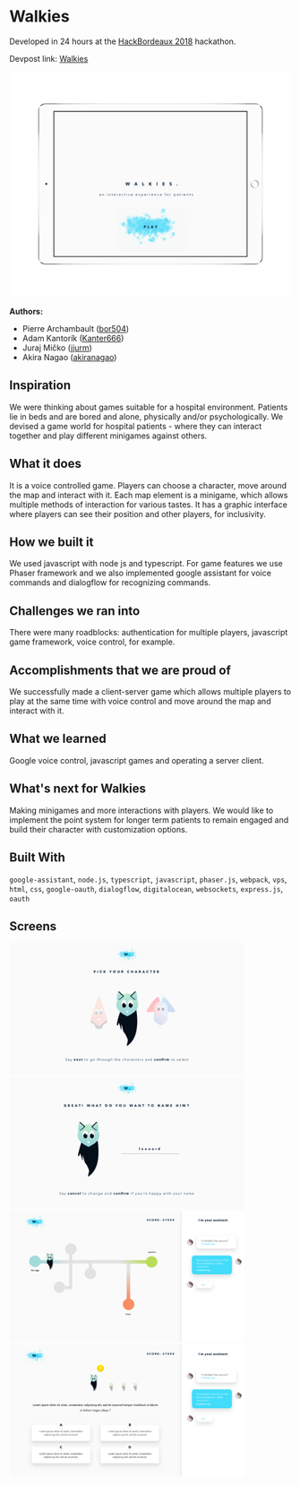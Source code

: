 # Walkies

Developed in 24 hours at the [HackBordeaux 2018](https://hackbordeaux.com/) hackathon.

Devpost link: [Walkies](https://devpost.com/software/walkies)

<img src="/design/Ipad mockups/splash.png?raw=true" width="600px">

**Authors:**

- Pierre Archambault ([bor504](https://github.com/bor504))
- Adam Kantorík ([Kanter666](https://github.com/Kanter666))
- Juraj Mičko ([jjurm](https://github.com/jjurm))
- Akira Nagao ([akiranagao](https://github.com/akiranagao))

## Inspiration
We were thinking about games suitable for a hospital environment. Patients lie in beds and are bored and alone, physically and/or psychologically. We devised a game world for hospital patients - where they can interact together and play different minigames against others.

## What it does
It is a voice controlled game. Players can choose a character, move around the map and interact with it. Each map element is a minigame, which allows multiple methods of interaction for various tastes. It has a graphic interface where players can see their position and other players, for inclusivity.

## How we built it
We used javascript with node js and typescript. For game features we use Phaser framework and we also implemented google assistant for voice commands and dialogflow for recognizing commands.

## Challenges we ran into
There were many roadblocks: authentication for multiple players, javascript game framework, voice control, for example.

## Accomplishments that we are proud of
We successfully made a client-server game which allows multiple players to play at the same time with voice control and move around the map and interact with it.

## What we learned
Google voice control, javascript games and operating a server client.

## What's next for Walkies
Making minigames and more interactions with players. We would like to implement the point system for longer term patients to remain engaged and build their character with customization options.

## Built With
`google-assistant`, `node.js`, `typescript`, `javascript`, `phaser.js`, `webpack`, `vps`, `html`, `css`, `google-oauth`, `dialogflow`, `digitalocean`, `websockets`, `express.js`, `oauth`

## Screens

<img src="/design/screens/2. Pick character/1pick your character.png?raw=true" width="420px"> <img src="/design/screens/2. Pick character/2pick your character 2.png?raw=true" width="420px"> <img src="/design/screens/3. Map/map 2.png?raw=true" width="420px"> <img src="/design/screens/5. Mini Games/trivia.png?raw=true" width="420px">
